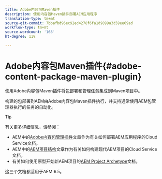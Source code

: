 ```yaml
---
title: Adobe内容包Maven插件
description: 使用内容包Maven插件部署AEM应用程序
translation-type: tm+mt
source-git-commit: 7bbafbd96ec92ed4278f6fa1d9899a3d59ee69ad
workflow-type: tm+mt
source-wordcount: '163'
ht-degree: 11%

---
```



# Adobe内容包Maven插件{#adobe-content-package-maven-plugin}

使用Adobe内容包Maven插件将包部署和管理任务集成到Maven项目中。

构建的包部署到AEM由Adobe内容包Maven插件执行，并支持通常使用AEM包管理器执行的任务的自动化。

>[!TIP]
>
>有关更多详细信息，请参阅：
>
>* AEM中的[Adobe内容包管理插件](https://experienceleague.adobe.com/docs/experience-manager-cloud-service/implementing/developer-tools/maven-plugin.html?lang=en#developer-tools)文章作为有关如何部署AEM应用程序的Cloud Service文档。
>* AEM中的[AEM项目结构](https://docs.adobe.com/content/help/zh-Hans/experience-manager-cloud-service/implementing/developing/aem-project-content-package-structure.html)文章作为有关如何构建现代AEM项目的Cloud Service文档。
>* 有关如何使用原型开始新AEM项目的[AEM Project Archetype](https://docs.adobe.com/content/help/zh-Hans/experience-manager-core-components/using/developing/archetype/overview.html)文档。

>
>
这三个文档都适用于AEM 6.5。
